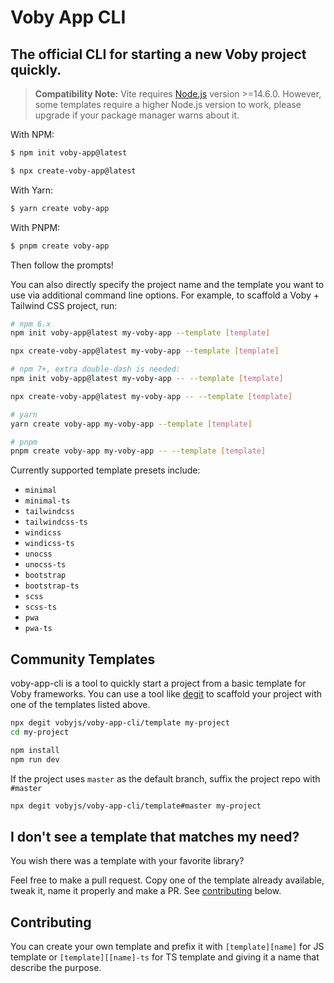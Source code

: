 # Voby App CLI

## The official CLI for starting a new Voby project quickly.

> **Compatibility Note:**
> Vite requires [Node.js](https://nodejs.org/en/) version >=14.6.0. However, some templates require a higher Node.js version to work, please upgrade if your package manager warns about it.

With NPM:

```bash
$ npm init voby-app@latest
```

```bash
$ npx create-voby-app@latest
```

With Yarn:

```bash
$ yarn create voby-app
```

With PNPM:

```bash
$ pnpm create voby-app
```

Then follow the prompts!

You can also directly specify the project name and the template you want to use via additional command line options. For example, to scaffold a Voby + Tailwind CSS project, run:

```bash
# npm 6.x
npm init voby-app@latest my-voby-app --template [template]

npx create-voby-app@latest my-voby-app --template [template]

# npm 7+, extra double-dash is needed:
npm init voby-app@latest my-voby-app -- --template [template]

npx create-voby-app@latest my-voby-app -- --template [template]

# yarn
yarn create voby-app my-voby-app --template [template]

# pnpm
pnpm create voby-app my-voby-app -- --template [template]
```

Currently supported template presets include:

- `minimal`
- `minimal-ts`
- `tailwindcss`
- `tailwindcss-ts`
- `windicss`
- `windicss-ts`
- `unocss`
- `unocss-ts`
- `bootstrap`
- `bootstrap-ts`
- `scss`
- `scss-ts`
- `pwa`
- `pwa-ts`

## Community Templates

voby-app-cli is a tool to quickly start a project from a basic template for Voby frameworks. You can use a tool like [degit](https://github.com/Rich-Harris/degit) to scaffold your project with one of the templates listed above.

```bash
npx degit vobyjs/voby-app-cli/template my-project
cd my-project

npm install
npm run dev
```

If the project uses `master` as the default branch, suffix the project repo with `#master`

```bash
npx degit vobyjs/voby-app-cli/template#master my-project
```

## I don't see a template that matches my need?

You wish there was a template with your favorite library?

Feel free to make a pull request. Copy one of the template already available, tweak it, name it properly and make a PR. See [contributing](#contributing) below.

## Contributing

You can create your own template and prefix it with `[template][name]` for JS template or `[template][[name]-ts` for TS template and giving it a name that describe the purpose.
